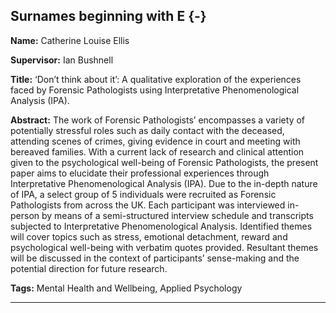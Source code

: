 



## Surnames beginning with E {-}

**Name:** Catherine Louise Ellis

**Supervisor:** Ian Bushnell

**Title:** ‘Don’t think about it’: A qualitative exploration of the experiences faced by Forensic Pathologists using Interpretative Phenomenological Analysis (IPA).

**Abstract:** The work of Forensic Pathologists’ encompasses a variety of potentially stressful roles such as daily contact with the deceased, attending scenes of crimes, giving evidence in court and meeting with bereaved families. With a current lack of research and clinical attention given to the psychological well-being of Forensic Pathologists, the present paper aims to elucidate their professional experiences through Interpretative Phenomenological Analysis (IPA). Due to the in-depth nature of IPA, a select group of 5 individuals were recruited as Forensic Pathologists from across the UK. Each participant was interviewed in-person by means of a semi-structured interview schedule and transcripts subjected to Interpretative Phenomenological Analysis. Identified themes will cover topics such as stress, emotional detachment, reward and psychological well-being with verbatim quotes provided. Resultant themes will be discussed in the context of participants’ sense-making and the potential direction for future research.  

**Tags:** Mental Health and Wellbeing,  Applied Psychology  

---
